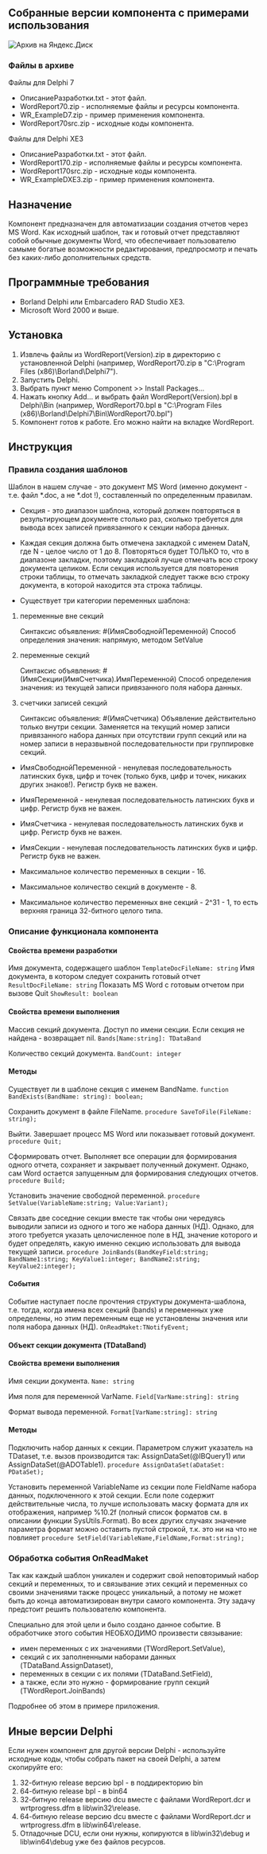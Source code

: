 ## Собранные версии компонента с примерами использования ##
![Архив на Яндекс.Диск](https://disk.yandex.ru/d/16QkRyjFLWDl5w)
### Файлы в архиве ###
Файлы для Delphi 7

- ОписаниеРазработки.txt - этот файл.
- WordReport70.zip - исполняемые файлы и ресурсы компонента.
- WR_ExampleD7.zip - пример применения компонента.
- WordReport70src.zip - исходные коды компонента.

Файлы для Delphi XE3
		
- ОписаниеРазработки.txt - этот файл.
- WordReport170.zip - исполняемые файлы и ресурсы компонента.
- WordReport170src.zip - исходные коды компонента.
- WR_ExampleDXE3.zip - пример применения компонента.
## Назначение ##
Компонент предназначен для автоматизации создания отчетов через MS Word. 
Как исходный шаблон, так и готовый отчет представляют собой обычные документы Word, что обеспечивает пользователю самыме богатые возможности редактирования, предпросмотр и печать без каких-либо дополнительных средств.
## Программные требования ##
- Borland Delphi или Embarcadero RAD Studio XE3.
- Microsoft Word 2000 и выше.
## Установка ##
1. Извлечь файлы из WordReport(Version).zip в директорию с установленной Delphi (например, WordReport70.zip в "C:\Program Files (x86)\Borland\Delphi7").
2. Запустить Delphi.
3. Выбрать пункт меню Component >> Install Packages...
4. Нажать кнопку Add... и выбрать файл WordReport(Version).bpl в Delphi\Bin (например, WordReport70.bpl в "C:\Program Files (x86)\Borland\Delphi7\Bin\WordReport70.bpl")
5. Компонент готов к работе. Его можно найти на вкладке WordReport.
## Инструкция ##
### Правила создания шаблонов ###
Шаблон в нашем случае - это документ MS Word (именно документ - т.е. файл *.doc, а не *.dot !), составленный по определенным правилам.
	
- Секция - это диапазон шаблона, который должен повторяться в результирующем документе столько раз, сколько требуется для вывода всех записей привязанного к секции набора данных.

- Каждая секция должна быть отмечена закладкой с именем DataN, где N - целое число от 1 до 8. 
Повторяться будет ТОЛЬКО то, что в диапазоне закладки, поэтому закладкой лучше отмечать всю строку документа целиком. Если секция используется 
для повторения строки таблицы, то отмечать закладкой следует также всю строку документа, в которой находится эта строка таблицы. 	
	
- Существует три категории переменных шаблона:
		
1. переменные вне секций
			
	Синтаксис объявления: #(ИмяСвободнойПеременной)
	Способ определения значения: напрямую, методом SetValue
		
2. переменные секций
			
	Синтаксис объявления: #(ИмяСекции(ИмяСчетчика).ИмяПеременной)
	Способ определения значения: из текущей записи привязанного поля набора данных.
		
3. счетчики записей секций
		
	Синтаксис объявления: #(ИмяСчетчика)
	Объявление действительно только внутри секции. 
	Заменяется на текущий номер записи привязанного набора данных при отсутствии групп секций
	или на номер записи в неразвывной последовательности при группировке секций.
	
- ИмяСвободнойПеременной - ненулевая последовательность латинских букв, цифр и точек  (только букв, цифр и точек, никаких других знаков!). Регистр букв не важен.
- ИмяПеременной - ненулевая последовательность латинских букв и цифр. Регистр букв не важен.
- ИмяСчетчика - ненулевая последовательность латинских букв и цифр. Регистр букв не важен.
- ИмяСекции - ненулевая последовательность латинских букв и цифр. Регистр букв не важен.
	
- Максимальное количество переменных в секции - 16.
- Максимальное количество секций в документе - 8.
- Максимальное количество переменных вне секций - 2^31 - 1, то есть верхняя граница 32-битного целого типа.
### Описание функционала компонента ###
#### Свойства времени разработки ####
		
Имя документа, содержащего шаблон
`TemplateDocFileName: string`
Имя документа, в котором следует сохранить готовый отчет
`ResultDocFileName: string`
Показать MS Word c готовым отчетом при вызове Quit
`ShowResult: boolean`
		
#### Свойства времени выполнения ####
		
Массив секций документа. 
Доступ по имени секции.
Если секция не найдена - возвращает nil.
`Bands[Name:string]: TDataBand`
		
Количество секций документа.
`BandCount: integer`		
#### Методы ####
		
Существует ли в шаблоне секция с именем BandName.
`function BandExists(BandName: string): boolean;`
		
Сохранить документ в файле FileName.
`procedure SaveToFile(FileName: string);`
		
Выйти. Завершает процесс MS Word или показывает готовый документ.
`procedure Quit;`
		
Сформировать отчет. Выполняет все операции для формирования одного отчета, сохраняет и закрывает полученный документ.
Однако, сам Word остается запущенным для формирования следующих отчетов.
`procedure Build;`
		
Установить значение свободной переменной.
`procedure SetValue(VariableName:string; Value:Variant);`
		
Связать две соседние секции вместе
так чтобы они чередуясь выводили записи из одного и того же набора данных (НД).
Однако, для этого требуется указать целочисленное поле в НД,
значение которого и будет определять, какую именно секцию использовать для вывода текущей записи. 
`procedure JoinBands(BandKeyField:string; BandName1:string; KeyValue1:integer; BandName2:string; KeyValue2:integer);`		
#### События ####
		
Событие наступает после прочтения структуры документа-шаблона,
т.е. тогда, когда имена всех секций (bands) и переменных уже определены, но
этим переменным еще не установлены значения или поля набора данных (НД).
`OnReadMaket:TNotifyEvent;`
		
#### Объект секции документа (TDataBand) ####
#### Свойства времени выполнения ####
		
Имя секции документа.
`Name: string`

Имя поля для переменной VarName.
`Field[VarName:string]: string` 
		
Формат вывода переменной.
`Format[VarName:string]: string`
		
#### Методы ####
		
Подключить набор данных к секции. 
Параметром служит указатель на TDataset, т.е. вызов производится так:
AssignDataSet(@IBQuery1) или AssignDataSet(@ADOTable1).
`procedure AssignDataSet(aDataSet: PDataSet);`
		
Установить переменной VariableName из секции поле FieldName набора данных, подключенного к этой секции.
Если поле содержит действительные числа, то лучше использовать маску формата для их отображения,
например %10.2f (полный список форматов см. в описании функции SysUtils.Format).
Во всех других случаях значение параметра формат можно оставить пустой строкой, т.к. это ни на что не повлияет
`procedure SetField(VariableName,FieldName,Format:string);`
### Обработка события OnReadMaket ###
Так как каждый шаблон уникален и содержит свой неповторимый набор секций и переменных, то и связывание этих секций и переменных со своими
значениями также процесс уникальный, а потому не может быть до конца автоматизирован внутри самого компонента. Эту задачу предстоит решить пользователю компонента.
		
Специально для этой цели и было создано данное событие.
В обработчике этого события НЕОБХОДИМО произвести связывание: 

+ имен переменных с их значениями (TWordReport.SetValue), 
+ секций с их заполненными наборами данных (TDataBand.AssignDataset),
+ переменных в секции с их полями (TDataBand.SetField),
+ а также, если это нужно - формирование групп секций (TWordReport.JoinBands)
		
Подробнее об этом в примере приложения.
## Иные версии Delphi ##
Если нужен компонент для другой версии Delphi - используйте исходные коды, чтобы собрать пакет на своей Delphi, а затем скопируйте его:

1. 32-битную release версию bpl - в поддиректорию bin
2. 64-битную release bpl - в bin64
3. 32-битную release версию dcu вместе с файлами WordReport.dcr и wrtprogress.dfm в lib\win32\release.
4. 64-битную release версию dcu вместе с файлами WordReport.dcr и wrtprogress.dfm в lib\win64\release.
5. Отладочные DCU, если они нужны, копируются в lib\win32\debug и lib\win64\debug уже без файлов ресурсов.